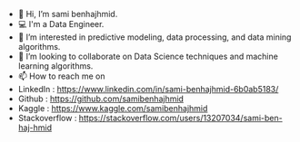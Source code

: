 - 👋 Hi, I’m sami benhajhmid.
- 💻 I'm a Data Engineer.
- 👀 I’m interested in predictive modeling, data processing, and data mining algorithms.
- 💞️ I’m looking to collaborate on Data Science techniques and machine learning algorithms.
- 📫 How to reach me on 
- LinkedIn : https://www.linkedin.com/in/sami-benhajhmid-6b0ab5183/
- Github : https://github.com/samibenhajhmid
- Kaggle : https://www.kaggle.com/samibenhajhmid
- Stackoverflow : https://stackoverflow.com/users/13207034/sami-ben-haj-hmid

<!---
samibenhajhmid/samibenhajhmid is a ✨ special ✨ repository because its `README.md` (this file) appears on your GitHub profile.
You can click the Preview link to take a look at your changes.
--->

